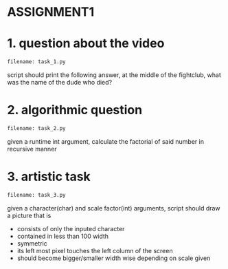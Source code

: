 # ASSIGNMENT1
# 1. question about the video
```bash
filename: task_1.py
```
script should print the following answer, at the middle of the fightclub, what was the name of the dude who died?

# 2. algorithmic question
```bash
filename: task_2.py
```
given a runtime int argument, calculate the factorial of said number in recursive manner

# 3. artistic task
```bash
filename: task_3.py
```
given a character(char) and scale factor(int) arguments, script should draw a picture that is
* consists of only the inputed character
* contained in less than 100 width
* symmetric
* its left most pixel touches the left column of the screen
* should become bigger/smaller width wise depending on scale given
